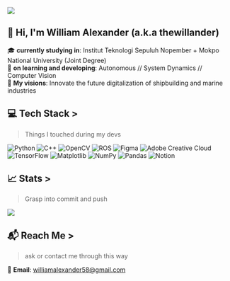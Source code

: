 [![](https://visitcount.itsvg.in/api?id=thewilliamalexander&icon=0&color=0)](https://visitcount.itsvg.in)
## 👏 Hi, I'm William Alexander (a.k.a thewillander)
🎓 **currently studying in**: Institut Teknologi Sepuluh Nopember + Mokpo National University (Joint Degree)
<br> 🌱 **on learning and developing**: Autonomous // System Dynamics // Computer Vision
<br> 🌊 **My visions**: Innovate the future digitalization of shipbuilding and marine industries

## 💻 Tech Stack >
> <p> Things I touched during my devs <p>
![Python](https://img.shields.io/badge/python-3670A0?style=flat-square&logo=python&logoColor=ffdd54) ![C++](https://img.shields.io/badge/c++-%2300599C.svg?style=flat-square&logo=c%2B%2B&logoColor=white) ![OpenCV](https://img.shields.io/badge/opencv-%23white.svg?style=flat-square&logo=opencv&logoColor=white) ![ROS](https://img.shields.io/badge/ros-%230A0FF9.svg?style=flat-square&logo=ros&logoColor=white) ![Figma](https://img.shields.io/badge/figma-%23F24E1E.svg?style=flat-square&logo=figma&logoColor=white) ![Adobe Creative Cloud](https://img.shields.io/badge/Adobe%20Creative%20Cloud-DA1F26.svg?style=flat-square&logo=Adobe%20Creative%20Cloud&logoColor=white) ![TensorFlow](https://img.shields.io/badge/TensorFlow-%23FF6F00.svg?style=flat-square&logo=TensorFlow&logoColor=white) ![Matplotlib](https://img.shields.io/badge/Matplotlib-%23ffffff.svg?style=flat-square&logo=Matplotlib&logoColor=black) ![NumPy](https://img.shields.io/badge/numpy-%23013243.svg?style=flat-square&logo=numpy&logoColor=white) ![Pandas](https://img.shields.io/badge/pandas-%23150458.svg?style=flat-square&logo=pandas&logoColor=white) ![Notion](https://img.shields.io/badge/Notion-%23000000.svg?style=flat-square&logo=notion&logoColor=white)
<br>
## 📈 Stats >
> <p> Grasp into commit and push <p>
![](https://github-readme-stats.vercel.app/api?username=thewilliamalexander&theme=dark&hide_border=false&include_all_commits=false&count_private=false)<br/>

## 📬 Reach Me >
> <p> ask or contact me through this way <p>
📩 **Email**: williamalexander58@gmail.com
